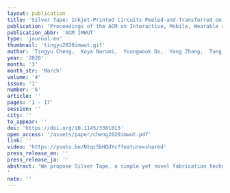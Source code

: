 ```yaml
---
layout: publication
title: 'Silver Tape: Inkjet-Printed Circuits Peeled-and-Transferred on Versatile Substrates'
publication: 'Proceedings of the ACM on Interactive, Mobile, Wearable and Ubiquitous Technologies'
publication_abbr: 'ACM IMWUT'
type: 'journal-en'
thumbnail: 'tingyu2020imwut.gif'
author: 'Tingyu Cheng,  Koya Narumi,  Youngwook Do,  Yang Zhang,  Tung D. Ta,  Takuya Sasatani,  Eric Markvicka,  Yoshihiro Kawahara,  Lining Yao,  Gregory D. Abowd,  and HyunJoo Oh'
year: '2020'
month: '3'
month_str: 'March'
volume: '4'
issue: '1'
number: '6'
article: ''
pages: '1 - 17'
session: ''
city: ''
to_appear: ''
doi: 'https://doi.org/10.1145/3381013'
open_access: '/assets/paper/cheng2020imwut.pdf'
link: ''
video: 'https://youtu.be/Ntqc5bHQdYc?feature=shared'
press_release_en: ''
press_release_ja: ''
abstract: 'We propose Silver Tape, a simple yet novel fabrication technique to transfer inkjet-printed silver traces from paper onto versatile substrates, without time-/space- consuming processes such as screen printing or heat sintering. This allows users to quickly implement silver traces with a variety of properties by exploiting a wide range of substrates. For instance, high flexibility can be achieved with Scotch tape, high transparency with polydimethylsiloxane (PDMS), heat durability with Kapton polyimide tape, water solubility with 3M water-soluble tape, and beyond. Many of these properties are not achievable with conventional substrates that are used for inkjet-printing conductive traces. Specifically, our technique leverages the commonly undesired low adhesion property of the inkjet printing films and repurposes these films as temporary transfer media. We describe our fabrication methods with a library of materials we can utilize, evaluate the mechanical and electrical properties of the transferred traces, and conclude with several demonstrative applications. We believe Silver Tape enriches novel interactions for the ubiquitous computing domain, by enabling digital fabrication of electronics on versatile materials, surfaces, and shapes.'
note: ''
---
```


